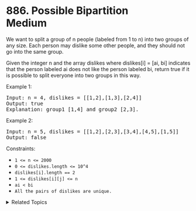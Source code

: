 # 886. Possible Bipartition<br> Medium

We want to split a group of n people (labeled from 1 to n) into two groups of any size. Each person may dislike some other people, and they should not go into the same group.

Given the integer n and the array dislikes where dislikes[i] = [ai, bi] indicates that the person labeled ai does not like the person labeled bi, return true if it is possible to split everyone into two groups in this way.

Example 1:

<pre>
Input: n = 4, dislikes = [[1,2],[1,3],[2,4]]
Output: true
Explanation: group1 [1,4] and group2 [2,3].
</pre>

Example 2:

<pre>
Input: n = 5, dislikes = [[1,2],[2,3],[3,4],[4,5],[1,5]]
Output: false
</pre>

Constraints:

- `1 <= n <= 2000`
- `0 <= dislikes.length <= 10^4`
- `dislikes[i].length == 2`
- `1 <= dislikes[i][j] <= n`
- `ai < bi`
- `All the pairs of dislikes are unique.`

<details>

<summary> Related Topics </summary>

-   `Union Find`
-   `Depth-first Search`

</details>
